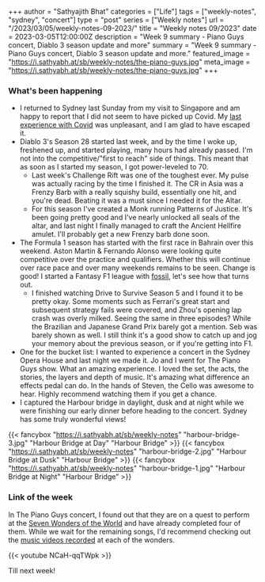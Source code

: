 +++
author = "Sathyajith Bhat"
categories = ["Life"]
tags = ["weekly-notes", "sydney", "concert"]
type = "post"
series = ["Weekly notes"]
url = "/2023/03/05/weekly-notes-09-2023/"
title = "Weekly notes 09/2023"
date = 2023-03-05T12:00:00Z
description = "Week 9 summary - Piano Guys concert, Diablo 3 season update and more"
summary = "Week 9 summary - Piano Guys concert, Diablo 3 season update and more."
featured_image = "https://i.sathyabh.at/sb/weekly-notes/the-piano-guys.jpg"
meta_image = "https://i.sathyabh.at/sb/weekly-notes/the-piano-guys.jpg"
+++

### What's been happening

* I returned to Sydney last Sunday from my visit to Singapore and am happy to report that I did not seem to have picked up Covid. My [last experience with Covid](/2022/12/08/covid-positive) was unpleasant, and I am glad to have escaped it.
* Diablo 3's Season 28 started last week, and by the time I woke up, freshened up, and started playing, many hours had already passed. I'm not into the competitive/"first to reach" side of things. This meant that as soon as I started my season, I got power-leveled to 70.
  * Last week's Challenge Rift was one of the toughest ever. My pulse was actually racing by the time I finished it. The CR in Asia was a Frenzy Barb with a really squishy build, essentially one hit, and you're dead. Beating it was a must since I needed it for the Altar.
  * For this season I've created a Monk running Patterns of Justice. It's been going pretty good and I've nearly unlocked all seals of the altar, and last night I finally managed to craft the Ancient Hellfire amulet. I'll probably get a new Frenzy barb done soon.
* The Formula 1 season has started with the first race in Bahrain over this weekend. Aston Martin & Fernando Alonso were looking quite competitive over the practice and qualifiers. Whether this will continue over race pace and over many weekends remains to be seen. Change is good! I started a Fantasy F1 league with [fossil](http://mastodon.social/@fossiloflife), let's see how that turns out. 
  * I finished watching Drive to Survive Season 5 and I found it to be pretty okay. Some moments such as Ferrari's great start and subsequent strategy fails were covered, and Zhou's opening lap crash was overly milked. Seeing the same in three episodes? While the Brazilian and Japanese Grand Prix barely got a mention. Seb was barely shown as well. I still think it's a good show to catch up and jog your memory about the previous season, or if you're getting into F1.
* One for the bucket list: I wanted to experience a concert in the Sydney Opera House and last night we made it. Jo and I went for The Piano Guys show. What an amazing experience. I loved the set, the acts, the stories, the layers and depth of music. It's amazing what difference an effects pedal can do. In the hands of Steven, the Cello was awesome to hear. Highly recommend watching them if you get a chance.
* I captured the Harbour bridge in daylight, dusk and at night while we were finishing our early dinner before heading to the concert. Sydney has some truly wonderful views!

{{< fancybox "https://i.sathyabh.at/sb/weekly-notes" "harbour-bridge-3.jpg" "Harbour Bridge at Day" "Harbour Bridge" >}}
{{< fancybox "https://i.sathyabh.at/sb/weekly-notes" "harbour-bridge-2.jpg" "Harbour Bridge at Dusk" "Harbour Bridge" >}}
{{< fancybox "https://i.sathyabh.at/sb/weekly-notes" "harbour-bridge-1.jpg" "Harbour Bridge at Night" "Harbour Bridge" >}}

### Link of the week

In The Piano Guys concert, I found out that they are on a quest to perform at the [Seven Wonders of the World](https://www.britannica.com/list/new-seven-wonders-of-the-world) and have already completed four of them. While we wait for the remaining songs, I'd recommend checking out the [music videos recorded](https://www.youtube.com/watch?v=NCaH-qqTWpk&list=PL7j5iXGSdMwf9PPCsgjKN63PsPBweeYZB&index=4) at each of the wonders.

{{< youtube NCaH-qqTWpk >}}

Till next week!